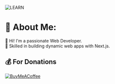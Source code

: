 ![LEARN](https://github.com/user-attachments/assets/494b07dc-bd99-4537-b9fc-72623b11f4b9)

# 💫 About Me:
👋 Hi! I'm a passionate Web Developer.  <br>🚀 Skilled in building dynamic web apps with Next.js.

  ## 💰 For Donations
  [![BuyMeACoffee](https://img.shields.io/badge/Buy%20Me%20a%20Coffee-ffdd00?style=for-the-badge&logo=buy-me-a-coffee&logoColor=black)](https://buymeacoffee.com/mrsami)
